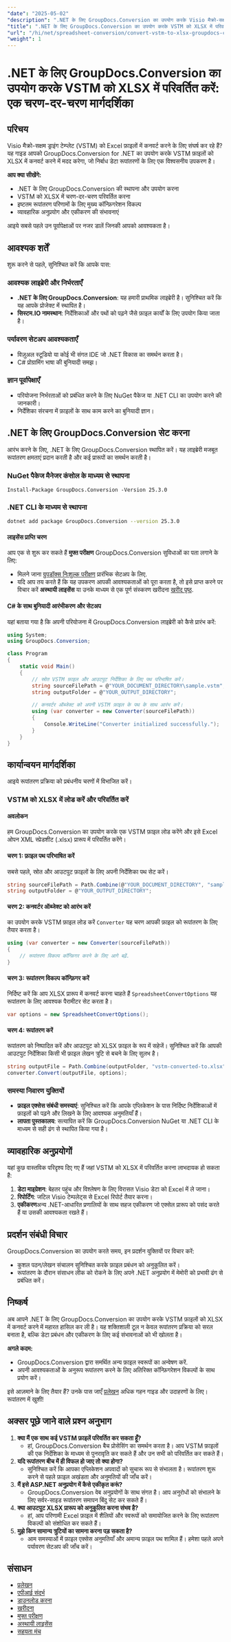 ```yaml
---
"date": "2025-05-02"
"description": ".NET के लिए GroupDocs.Conversion का उपयोग करके Visio मैक्रो-सक्षम ड्राइंग टेम्प्लेट (VSTM) को Excel फ़ाइलों में सहजता से कनवर्ट करना सीखें। यह मार्गदर्शिका चरण-दर-चरण निर्देश और सर्वोत्तम अभ्यास प्रदान करती है।"
"title": ".NET के लिए GroupDocs.Conversion का उपयोग करके VSTM को XLSX में परिवर्तित करें एक चरण-दर-चरण मार्गदर्शिका"
"url": "/hi/net/spreadsheet-conversion/convert-vstm-to-xlsx-groupdocs-conversion-dotnet/"
"weight": 1
---
```


# .NET के लिए GroupDocs.Conversion का उपयोग करके VSTM को XLSX में परिवर्तित करें: एक चरण-दर-चरण मार्गदर्शिका

## परिचय

Visio मैक्रो-सक्षम ड्राइंग टेम्प्लेट (VSTM) को Excel फ़ाइलों में कनवर्ट करने के लिए संघर्ष कर रहे हैं? यह गाइड आपको GroupDocs.Conversion for .NET का उपयोग करके VSTM फ़ाइलों को XLSX में कनवर्ट करने में मदद करेगा, जो निर्बाध डेटा रूपांतरणों के लिए एक विश्वसनीय उपकरण है।

**आप क्या सीखेंगे:**
- .NET के लिए GroupDocs.Conversion की स्थापना और उपयोग करना
- VSTM को XLSX में चरण-दर-चरण परिवर्तित करना
- इष्टतम रूपांतरण परिणामों के लिए मुख्य कॉन्फ़िगरेशन विकल्प
- व्यावहारिक अनुप्रयोग और एकीकरण की संभावनाएं

आइये सबसे पहले उन पूर्वापेक्षाओं पर नजर डालें जिनकी आपको आवश्यकता है।

## आवश्यक शर्तें

शुरू करने से पहले, सुनिश्चित करें कि आपके पास:

### आवश्यक लाइब्रेरी और निर्भरताएँ
- **.NET के लिए GroupDocs.Conversion**: यह हमारी प्राथमिक लाइब्रेरी है। सुनिश्चित करें कि यह आपके प्रोजेक्ट में स्थापित है।
- **सिस्टम.IO नामस्थान**: निर्देशिकाओं और पथों को पढ़ने जैसे फ़ाइल कार्यों के लिए उपयोग किया जाता है।

### पर्यावरण सेटअप आवश्यकताएँ
- विज़ुअल स्टूडियो या कोई भी संगत IDE जो .NET विकास का समर्थन करता है।
- C# प्रोग्रामिंग भाषा की बुनियादी समझ।

### ज्ञान पूर्वापेक्षाएँ
- परियोजना निर्भरताओं को प्रबंधित करने के लिए NuGet पैकेज या .NET CLI का उपयोग करने की जानकारी।
- निर्देशिका संरचना में फ़ाइलों के साथ काम करने का बुनियादी ज्ञान।

## .NET के लिए GroupDocs.Conversion सेट करना

आरंभ करने के लिए, .NET के लिए GroupDocs.Conversion स्थापित करें। यह लाइब्रेरी मजबूत रूपांतरण क्षमताएं प्रदान करती है और कई प्रारूपों का समर्थन करती है।

### NuGet पैकेज मैनेजर कंसोल के माध्यम से स्थापना
```shell
Install-Package GroupDocs.Conversion -Version 25.3.0
```

### .NET CLI के माध्यम से स्थापना
```bash
dotnet add package GroupDocs.Conversion --version 25.3.0
```

#### लाइसेंस प्राप्ति चरण
आप एक से शुरू कर सकते हैं **मुफ्त परीक्षण** GroupDocs.Conversion सुविधाओं का पता लगाने के लिए:
- मिलने जाना [ग्रुपडॉक्स निःशुल्क परीक्षण](https://releases.groupdocs.com/conversion/net/) प्रारंभिक सेटअप के लिए.
- यदि आप तय करते हैं कि यह उपकरण आपकी आवश्यकताओं को पूरा करता है, तो इसे प्राप्त करने पर विचार करें **अस्थायी लाइसेंस** या उनके माध्यम से एक पूर्ण संस्करण खरीदना [खरीद पृष्ठ](https://purchase.groupdocs.com/buy).

#### C# के साथ बुनियादी आरंभीकरण और सेटअप
यहां बताया गया है कि अपनी परियोजना में GroupDocs.Conversion लाइब्रेरी को कैसे प्रारंभ करें:

```csharp
using System;
using GroupDocs.Conversion;

class Program
{
    static void Main()
    {
        // स्रोत VSTM फ़ाइल और आउटपुट निर्देशिका के लिए पथ परिभाषित करें।
        string sourceFilePath = @"YOUR_DOCUMENT_DIRECTORY\sample.vstm";
        string outputFolder = @"YOUR_OUTPUT_DIRECTORY";
        
        // कनवर्टर ऑब्जेक्ट को अपनी VSTM फ़ाइल के पथ के साथ आरंभ करें।
        using (var converter = new Converter(sourceFilePath))
        {
            Console.WriteLine("Converter initialized successfully.");
        }
    }
}
```

## कार्यान्वयन मार्गदर्शिका

आइये रूपांतरण प्रक्रिया को प्रबंधनीय चरणों में विभाजित करें।

### VSTM को XLSX में लोड करें और परिवर्तित करें

#### अवलोकन
हम GroupDocs.Conversion का उपयोग करके एक VSTM फ़ाइल लोड करेंगे और इसे Excel ओपन XML स्प्रेडशीट (.xlsx) प्रारूप में परिवर्तित करेंगे। 

#### चरण 1: फ़ाइल पथ परिभाषित करें
सबसे पहले, स्रोत और आउटपुट फ़ाइलों के लिए अपनी निर्देशिका पथ सेट करें।

```csharp
string sourceFilePath = Path.Combine(@"YOUR_DOCUMENT_DIRECTORY", "sample.vstm");
string outputFolder = @"YOUR_OUTPUT_DIRECTORY";
```

#### चरण 2: कनवर्टर ऑब्जेक्ट को आरंभ करें
का उपयोग करके VSTM फ़ाइल लोड करें `Converter` यह चरण आपकी फ़ाइल को रूपांतरण के लिए तैयार करता है।

```csharp
using (var converter = new Converter(sourceFilePath))
{
    // रूपांतरण विकल्प कॉन्फ़िगर करने के लिए आगे बढ़ें.
}
```

#### चरण 3: रूपांतरण विकल्प कॉन्फ़िगर करें
निर्दिष्ट करें कि आप XLSX प्रारूप में कनवर्ट करना चाहते हैं `SpreadsheetConvertOptions` यह रूपांतरण के लिए आवश्यक पैरामीटर सेट करता है।

```csharp
var options = new SpreadsheetConvertOptions();
```

#### चरण 4: रूपांतरण करें
रूपांतरण को निष्पादित करें और आउटपुट को XLSX फ़ाइल के रूप में सहेजें। सुनिश्चित करें कि आपकी आउटपुट निर्देशिका किसी भी फ़ाइल लेखन त्रुटि से बचने के लिए सुलभ है।

```csharp
string outputFile = Path.Combine(outputFolder, "vstm-converted-to.xlsx");
converter.Convert(outputFile, options);
```

### समस्या निवारण युक्तियों
- **फ़ाइल एक्सेस संबंधी समस्याएं**: सुनिश्चित करें कि आपके एप्लिकेशन के पास निर्दिष्ट निर्देशिकाओं में फ़ाइलों को पढ़ने और लिखने के लिए आवश्यक अनुमतियाँ हैं।
- **लापता पुस्तकालय**: सत्यापित करें कि GroupDocs.Conversion NuGet या .NET CLI के माध्यम से सही ढंग से स्थापित किया गया है।

## व्यावहारिक अनुप्रयोगों
यहां कुछ वास्तविक परिदृश्य दिए गए हैं जहां VSTM को XLSX में परिवर्तित करना लाभदायक हो सकता है:
1. **डेटा माइग्रेशन**: बेहतर पहुंच और विश्लेषण के लिए विरासत Visio डेटा को Excel में ले जाना।
2. **रिपोर्टिंग**: जटिल Visio टेम्पलेट्स से Excel रिपोर्ट तैयार करना।
3. **एकीकरण**अन्य .NET-आधारित प्रणालियों के साथ सहज एकीकरण जो एक्सेल प्रारूप को पसंद करते हैं या उसकी आवश्यकता रखते हैं।

## प्रदर्शन संबंधी विचार
GroupDocs.Conversion का उपयोग करते समय, इन प्रदर्शन युक्तियों पर विचार करें:
- कुशल पठन/लेखन संचालन सुनिश्चित करके फ़ाइल प्रबंधन को अनुकूलित करें।
- रूपांतरण के दौरान संसाधन लीक को रोकने के लिए अपने .NET अनुप्रयोग में मेमोरी को प्रभावी ढंग से प्रबंधित करें।

## निष्कर्ष
अब आपने .NET के लिए GroupDocs.Conversion का उपयोग करके VSTM फ़ाइलों को XLSX में कनवर्ट करने में महारत हासिल कर ली है। यह शक्तिशाली टूल न केवल रूपांतरण प्रक्रिया को सरल बनाता है, बल्कि डेटा प्रबंधन और एकीकरण के लिए कई संभावनाओं को भी खोलता है।

**अगले कदम:**
- GroupDocs.Conversion द्वारा समर्थित अन्य फ़ाइल स्वरूपों का अन्वेषण करें.
- अपनी आवश्यकताओं के अनुरूप रूपांतरण करने के लिए अतिरिक्त कॉन्फ़िगरेशन विकल्पों के साथ प्रयोग करें।

इसे आज़माने के लिए तैयार हैं? उनके पास जाएँ [प्रलेखन](https://docs.groupdocs.com/conversion/net/) अधिक गहन गाइड और उदाहरणों के लिए। रूपांतरण में खुशी!

## अक्सर पूछे जाने वाले प्रश्न अनुभाग
1. **क्या मैं एक साथ कई VSTM फ़ाइलें परिवर्तित कर सकता हूँ?**
   - हां, GroupDocs.Conversion बैच प्रोसेसिंग का समर्थन करता है। आप VSTM फ़ाइलों की एक निर्देशिका के माध्यम से पुनरावृति कर सकते हैं और उन सभी को परिवर्तित कर सकते हैं।
2. **यदि रूपांतरण बीच में ही विफल हो जाए तो क्या होगा?**
   - सुनिश्चित करें कि आपका एप्लिकेशन अपवादों को सुचारू रूप से संभालता है। रूपांतरण शुरू करने से पहले फ़ाइल अखंडता और अनुमतियों की जाँच करें।
3. **मैं इसे ASP.NET अनुप्रयोग में कैसे एकीकृत करूं?**
   - GroupDocs.Conversion वेब अनुप्रयोगों के साथ संगत है। आप अनुरोधों को संभालने के लिए सर्वर-साइड रूपांतरण समापन बिंदु सेट कर सकते हैं।
4. **क्या आउटपुट XLSX प्रारूप को अनुकूलित करना संभव है?**
   - हां, आप परिणामी Excel फ़ाइल में शैलियों और स्वरूपों को समायोजित करने के लिए रूपांतरण विकल्पों को संशोधित कर सकते हैं।
5. **मुझे किन सामान्य त्रुटियों का सामना करना पड़ सकता है?**
   - आम समस्याओं में फ़ाइल एक्सेस अनुमतियाँ और अमान्य फ़ाइल पथ शामिल हैं। हमेशा पहले अपने पर्यावरण सेटअप की जाँच करें।

## संसाधन
- [प्रलेखन](https://docs.groupdocs.com/conversion/net/)
- [एपीआई संदर्भ](https://reference.groupdocs.com/conversion/net/)
- [डाउनलोड करना](https://releases.groupdocs.com/conversion/net/)
- [खरीदना](https://purchase.groupdocs.com/buy)
- [मुफ्त परीक्षण](https://releases.groupdocs.com/conversion/net/)
- [अस्थायी लाइसेंस](https://purchase.groupdocs.com/temporary-license/)
- [सहयता मंच](https://forum.groupdocs.com/c/conversion/10)